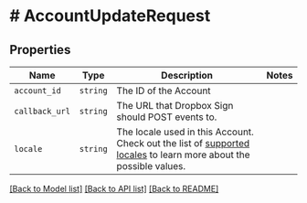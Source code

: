 # # AccountUpdateRequest



## Properties

Name | Type | Description | Notes
------------ | ------------- | ------------- | -------------
| `account_id` | ```string``` |  The ID of the Account  |  |
| `callback_url` | ```string``` |  The URL that Dropbox Sign should POST events to.  |  |
| `locale` | ```string``` |  The locale used in this Account. Check out the list of [supported locales](/api/reference/constants/#supported-locales) to learn more about the possible values.  |  |

[[Back to Model list]](../../README.md#models) [[Back to API list]](../../README.md#endpoints) [[Back to README]](../../README.md)
